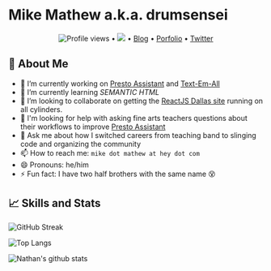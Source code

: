 # Mike Mathew a.k.a. drumsensei



<p align="center">
  <img src="https://gpvc.arturio.dev/m2mathew" alt="Profile views"> •
  <a href="https://twitter.com/intent/follow?screen_name=drumsensei&tw_p=followbutton"><img src="https://img.shields.io/twitter/follow/drumsensei?label=%40drumsensei&style=social"></a> • <a href="https://www.drumsensei.com/">Blog</a> • <a href="https://www.mikemathew.com/">Porfolio</a> • <a href="https://twitter.com/intent/follow?screen_name=drumsensei&tw_p=followbutton">Twitter</a>
</p>

## 🥁 About Me

- 🔭 I’m currently working on [Presto Assistant](https://www.presto-assistant.com/) and [Text-Em-All](https://www.text-em-all.com/)
- 🌱 I’m currently learning _SEMANTIC HTML_
- 🤝 I’m looking to collaborate on getting the [ReactJS Dallas site](https://github.com/reactjs-dallas/reactjs-dallas-site) running on all cylinders.
- 🤔 I'm looking for help with asking fine arts teachers questions about their workflows to improve [Presto Assistant](https://www.presto-assistant.com/)
- 💬 Ask me about how I switched careers from teaching band to slinging code and organizing the community
- 📫 How to reach me: `mike dot mathew at hey dot com`
- 😄 Pronouns: he/him
- ⚡ Fun fact: I have two half brothers with the same name 😵


## 📈 Skills and Stats

![GitHub Streak](http://github-readme-streak-stats.herokuapp.com?user=m2mathew&theme=merko)

![Top Langs](https://github-readme-stats.vercel.app/api/top-langs/?username=m2mathew&theme=merko&layout=compact)

![Nathan's github stats](https://github-readme-stats.vercel.app/api?username=m2mathew&show_icons=true&theme=merko&layout=compact)


<!--

This is my ✨ _special_ ✨ place on my GitHub profile.
Here are some ideas to get you started:

- 🔭 I’m currently working on ...
- 🌱 I’m currently learning ...
- 👯 I’m looking to collaborate on ...
- 🤔 I’m looking for help with ...
- 💬 Ask me about ...
- 📫 How to reach me: ...
- 😄 Pronouns: ...
- ⚡ Fun fact: ...
-->
